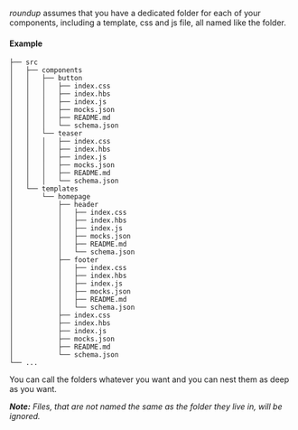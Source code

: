 _roundup_ assumes that you have a dedicated folder for each of your components, including a template, css and js file, all named like the folder.

#### Example

```
├── src
│   ├── components
│   │   ├── button
│   │   │   ├── index.css
│   │   │   ├── index.hbs
│   │   │   ├── index.js
│   │   │   ├── mocks.json
│   │   │   ├── README.md
│   │   │   └── schema.json
│   │   └── teaser
│   │   │   ├── index.css
│   │   │   ├── index.hbs
│   │   │   ├── index.js
│   │   │   ├── mocks.json
│   │   │   ├── README.md
│   │   │   └── schema.json
│   └── templates
│       └── homepage
│           ├── header
│           │   ├── index.css
│           │   ├── index.hbs
│           │   ├── index.js
│           │   ├── mocks.json
│           │   ├── README.md
│           │   └── schema.json
│           ├── footer
│           │   ├── index.css
│           │   ├── index.hbs
│           │   ├── index.js
│           │   ├── mocks.json
│           │   ├── README.md
│           │   └── schema.json
│           ├── index.css
│           ├── index.hbs
│           ├── index.js
│           ├── mocks.json
│           ├── README.md
│           └── schema.json
└── ...
```

You can call the folders whatever you want and you can nest them as deep as you want.

_**Note:** Files, that are not named the same as the folder they live in, will be ignored._
